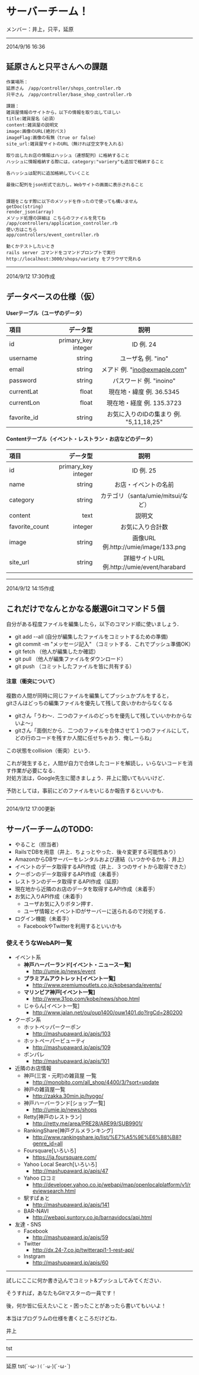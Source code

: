 ﻿# サーバーチーム！

メンバー：井上，只平，延原

***

2014/9/16 16:36

## 延原さんと只平さんへの課題
  
	作業場所：  
	延原さん　/app/controller/shops_controller.rb  
	只平さん　/app/controller/base_shop_controller.rb	  
	  
	課題：  
	雑貨屋情報のサイトから，以下の情報を取り出してほしい  
	title:雑貨屋名（必須）  
	content:雑貨屋の説明文  
	image:画像のURL(絶対パス)  
	imageFlag:画像の有無（true or false）  
	site_url:雑貨屋サイトのURL（無ければ空文字を入れる）  
	  
	取り出したお店の情報はハッシュ（連想配列）に格納すること  
	ハッシュに情報格納する際には，category:"variery"も追加で格納すること  
  
	各ハッシュは配列に追加格納していくこと  
	
	最後に配列をjson形式で出力し，Webサイトの画面に表示されること  
	  
	  
	課題をこなす際に以下のメソッドを作ったので使っても構いません  
	getDoc(string)  
	render_json(array)  
	メソッド処理の詳細は こちらのファイルを見てね  
	/app/controllers/application_controller.rb  
	使い方はこちら  
	app/controllers/event_controller.rb  
	  
	動くかテストしたいとき  
	rails server コマンドをコマンドプロンプトで実行  
	http://localhost:3000/shops/variety をブラウザで見れる  


***

2014/9/12 17:30作成

## データベースの仕様（仮）

#### Userテーブル（ユーザのデータ）
  

| 項目        | データ型     | 説明       |
|:-----------|------------:|:------------:|
| id         |  primary_key integer |  ID  例. 24  |
| username   |  string |  ユーザ名  例. "ino"  |
| email      |  string |  メアド   例. "ino@exmaple.com"  |
| password   |  string |  パスワード   例. "inoino"   |
| currentLat |  float |   現在地・緯度   例. 36.5345 |
| currentLon |  float |   現在地・経度   例. 135.3723 |
| favorite_id | string |  お気に入りのIDの集まり  例. "5,11,18,25" |

  

#### Contentテーブル（イベント・レストラン・お店などのデータ）

| 項目        | データ型     | 説明       |
|:-----------|------------:|:------------:|
| id         |  primary_key integer |  ID  例. 25  |
| name       |  string |  お店・イベントの名前  |
| category   |  string |  カテゴリ（santa/umie/mitsui/など）  |
| content    |  text |    説明文   |
| favorite_count |  integer |  お気に入り合計数     |
| image   | string |   画像URL   例.http://umie/image/133.png |
| site_url  | string |  詳細サイトURL  例.http://umie/event/harabard |
  

***

2014/9/12 14:15作成

## これだけでなんとかなる厳選Gitコマンド５個

自分がある程度ファイルを編集したら，以下のコマンド順に使いましょう．

+ git add --all (自分が編集したファイルをコミットするための準備)  
+ git commit -m "メッセージ記入" （コミットする．これでプッシュ準備OK）  
+ git fetch （他人が編集したか確認）
+ git pull （他人が編集ファイルをダウンロード）
+ git push （コミットしたファイルを皆に共有する）

#### 注意（衝突について）

複数の人間が同時に同じファイルを編集してプッシュかプルをすると，  
gitさんはどっちの編集ファイルを優先して残して良いかわからなくなる  

+ gitさん「うわ〜．二つのファイルのどっちを優先して残していいかわからないよ〜」  
+ gitさん「面倒だから．二つのファイルを合体させて１つのファイルにして，どの行のコードを残すか人間に任せちゃおう．俺しーらね」  

この状態をcollision（衝突）という．  

これが発生すると，人間が自力で合体したコードを解読し，いらないコードを消す作業が必要になる．  
対処方法は，Google先生に聞きましょう．井上に聞いてもいいけど．


予防としては，事前にどのファイルをいじるか報告するといいかも．


***

2014/9/12 17:00更新

## サーバーチームのTODO:
+ やること（担当者）
+ RailsでDBを用意（井上．ちょっとやった．後々変更する可能性あり）
+ AmazonからDBサーバーをレンタルおよび連結（いつかやるかも：井上）
+ イベントのデータ取得するAPI作成（井上．３つのサイトから取得できた）
+ クーポンのデータ取得するAPI作成（未着手）
+ レストランのデータ取得するAPI作成（延原）
+ 現在地から近隣のお店のデータを取得するAPI作成（未着手）
+ お気に入りAPI作成（未着手）
	- ユーザお気に入りボタン押す．
	- ユーザ情報とイベントIDがサーバーに送られるので対処する．
+ ログイン機能（未着手）
	- FacebookやTwitterを利用するといいかも  

### 使えそうなWebAPI一覧
+ イベント系
	- __神戸ハーバーランド[イベント・ニュース一覧]__
		* http://umie.jp/news/event
	- __プラミアムアウトレット[イベント一覧]__
		* http://www.premiumoutlets.co.jp/kobesanda/events/
	- __マリンビア神戸[イベント一覧]__
		* http://www.31op.com/kobe/news/shop.html
	- じゃらん[イベント一覧]
		* http://www.jalan.net/ou/oup1400/ouw1401.do?lrgCd=280200
+ クーポン系
	 - ホットペッパークーポン
  		* http://mashupaward.jp/apis/103
	 - ホットペーパービューティ
		* http://mashupaward.jp/apis/109
	 - ポンパレ
	  	* http://mashupaward.jp/apis/101
+ 近隣のお店情報
 	- 神戸(三宮・元町)の雑貨屋 一覧
	  	* http://monobito.com/all_shop/4400/3/?sort=update
	- 神戸の雑貨屋一覧
	 	* http://zakka.30min.jp/hyogo/
	- 神戸ハーバーランド[ショップ一覧]
		* http://umie.jp/news/shops
	- Retty[神戸のレストラン]
		* http://retty.me/area/PRE28/ARE99/SUB9901/
	- RankingShare[神戸グルメランキング]
		* http://www.rankingshare.jp/list/%E7%A5%9E%E6%88%B8?genre_id=all
	- Foursquare[いろいろ]
		* https://ja.foursquare.com/
 	- Yahoo Local Search[いろいろ]
		* http://mashupaward.jp/apis/47
	- Yahoo 口コミ
		* http://developer.yahoo.co.jp/webapi/map/openlocalplatform/v1/reviewsearch.html
 	- 駅すぱぁと
  		* http://mashupaward.jp/apis/141
 	- BAR-NAVI
  		* http://webapi.suntory.co.jp/barnavidocs/api.html
+ 友達・SNS
 	- Facebook
  		* http://mashupaward.jp/apis/59
 	- Twitter
  		* http://dx.24-7.co.jp/twitterapi1-1-rest-api/
 	- Instgram
  		* http://mashupaward.jp/apis/60

****

試しにここに何か書き込んでコミット&プッシュしてみてください．

そうすれば，あなたもGitマスターの一員です！

後，何か皆に伝えたいこと・困ったことがあったら書いてもいいよ！

本当はプログラムの仕様を書くところだけどね．

井上

****

tst

****
延原
tst(´･ω･`)(´･ω･`)(´･ω･`)